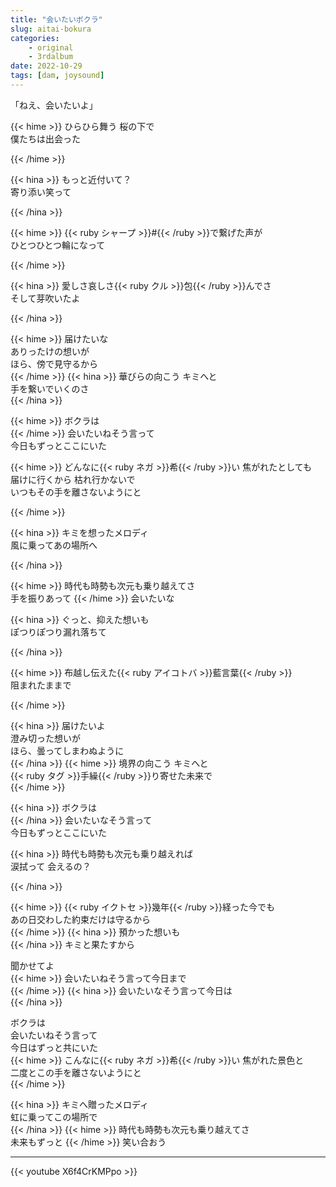 ```yaml
---
title: "会いたいボクラ"
slug: aitai-bokura
categories:
    - original
    - 3rdalbum
date: 2022-10-29
tags: [dam, joysound]
---
```


「ねえ、会いたいよ」  

{{< hime >}}
ひらひら舞う 桜の下で  
僕たちは出会った  

{{< /hime >}}

{{< hina >}}
もっと近付いて？  
寄り添い笑って  

{{< /hina >}}

{{< hime >}}
{{< ruby シャープ >}}#{{< /ruby >}}で繋げた声が  
ひとつひとつ輪になって  

{{< /hime >}}

{{< hina >}}
愛しさ哀しさ{{< ruby クル >}}包{{< /ruby >}}んでさ  
そして芽吹いたよ  

{{< /hina >}}

{{< hime >}}
届けたいな  
ありったけの想いが  
ほら、傍で見守るから  
{{< /hime >}}
{{< hina >}}
華びらの向こう キミへと  
手を繋いでいくのさ  
{{< /hina >}}

{{< hime >}}
ボクラは  
{{< /hime >}}
会いたいねそう言って  
今日もずっとここにいた  

{{< hime >}}
どんなに{{< ruby ネガ >}}希{{< /ruby >}}い 焦がれたとしても  
届けに行くから 枯れ行かないで  
いつもその手を離さないようにと  

{{< /hime >}}

{{< hina >}}
キミを想ったメロディ  
風に乗ってあの場所へ  

{{< /hina >}}

{{< hime >}}
時代も時勢も次元も乗り越えてさ  
手を振りあって 
{{< /hime >}}
会いたいな  

{{< hina >}}
ぐっと、抑えた想いも  
ぽつりぽつり漏れ落ちて  

{{< /hina >}}

{{< hime >}}
布越し伝えた{{< ruby アイコトバ >}}藍言葉{{< /ruby >}}  
阻まれたままで  

{{< /hime >}}

{{< hina >}}
届けたいよ  
澄み切った想いが  
ほら、曇ってしまわぬように  
{{< /hina >}}
{{< hime >}}
境界の向こう キミへと  
{{< ruby タグ >}}手繰{{< /ruby >}}り寄せた未来で  
{{< /hime >}}

{{< hina >}}
ボクラは  
{{< /hina >}}
会いたいなそう言って  
今日もずっとここにいた  

{{< hina >}}
時代も時勢も次元も乗り越えれば  
涙拭って 会えるの？  

{{< /hina >}}

{{< hime >}}
{{< ruby イクトセ >}}幾年{{< /ruby >}}経った今でも  
あの日交わした約束だけは守るから  
{{< /hime >}}
{{< hina >}}
預かった想いも  
{{< /hina >}}
キミと果たすから  

聞かせてよ  
{{< hime >}}
会いたいねそう言って今日まで  
{{< /hime >}}
{{< hina >}}
会いたいなそう言って今日は  
{{< /hina >}}

ボクラは  
会いたいねそう言って  
今日はずっと共にいた  
{{< hime >}}
こんなに{{< ruby ネガ >}}希{{< /ruby >}}い 焦がれた景色と  
二度とこの手を離さないようにと  
{{< /hime >}}

{{< hina >}}
キミへ贈ったメロディ  
虹に乗ってこの場所で  
{{< /hina >}}
{{< hime >}}
時代も時勢も次元も乗り越えてさ  
未来もずっと 
{{< /hime >}}
笑い合おう  

---

{{< youtube X6f4CrKMPpo >}}